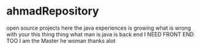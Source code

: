 # ahmadRepository
open source projects here
the java experiences is growing
what is wrong with your
this thing thing
what man is
java is back end I NEED FRONT END TOO
I am the Master he woman
thanks alot
